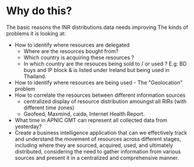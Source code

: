 # Why do this? 

The basic reasons the INR distributions data needs improving
The kinds of problems it is looking at:

 * How to identify where resources are delegated
   * Where are the resources bought from?
   * Which country is acquiring these resources ?
   * In which country are the resouces being sold to / or used ? E.g: BD buys and IP block & is listed under Ireland but being used in Thailand.   
 * How to identify where resources are being used - The "Geolocation" problem
 * How to correlate the resources between different information sources
   * centralized display of resource distribution amoungst all RIRs (with different time zones)
   * Geofeed, Maxmind, caida, Internet Health Report.
* What time in APNIC GMT can represent all collected data from yesterday?  
* Create a business intelligence application that can we effectively track and understand the movement of resources across different stages, including where they are sourced, acquired, used, and ultimately distributed, considering the need to gather information from various sources and present it in a centralized and comprehensive manner. 
